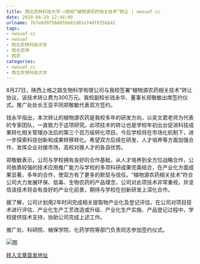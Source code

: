 ```yaml
---
title: 西北农林科技大学->我校“植物源农药相关技术”转让 | nwsuaf.cc
date: 2019-08-29 12:44:09
urlname: 7b7e6d97568659e81d01e74df835bb42
tags: 
- nwsuaf.cc
- nwsuaf
- 西北农林科技大学
- 西北农林
- 西农
categories:
- nwsuaf.cc
- 西北农林科技大学
---
```



8月27日，陕西上格之路生物科学有限公司与我校签署“植物源农药相关技术”转让协议，该技术转让费为300万元。我校副校长钱永华、董事长郑敬敏出席签约仪式。推广处处长王亚平同郑敬敏代表双方签约。

钱永华指出，本次转让的植物源农药是我校多年的研发方向，以吴文君老师为代表的专家团队，一直致力于这项研究。此项技术的转让也是学校年初出台促进科技成果转化相关管理办法后的第三个百万级转化项目。今后学校将在市场化机制下，进一步探索科技创新和成果转移转化。希望双方后续在研发、人才培养等方面加强合作，发挥企业对接市场，高校对接人才的各自优势。

郑敬敏表示，公司与学校拥有良好的合作基础，从人才培养到全方位战略合作，公司依靠较强的技术应用推广能力与学校的多项科研成果完美结合，在产业化方面成果显著，多年的合作，使双方有了更多的默契与信任。“植物源农药相关技术”符合公司大力发展环保、低毒、生物农药的产品理念，公司对此项技术非常重视，并坚信该技术将会有良好的产业化前景，期待与学校在创新研发上深化合作。

据了解，公司计划用2年时间完成相关提取物产业化及登记评估，在公司对项目技术进行评估、产业化生产工艺改造或升级、产业化生产实施、产品登记过程中，学校提供技术支持，协助公司完成上述工作。

推广处、科研院、植保学院、化药学院等部门负责同志参加签约仪式。



![图](https://news.nwsuaf.edu.cn/images/content/2019-08/20190828111608534376.jpg)

[转入文章首发地址](https://news.nwsuaf.edu.cn/xnxw/91500.htm)